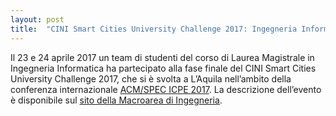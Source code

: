 ```yaml
---
layout: post
title:  "CINI Smart Cities University Challenge 2017: Ingegneria Informatica in finale"
---
```


Il 23 e 24 aprile 2017 un team di studenti del corso di Laurea Magistrale in Ingegneria Informatica ha partecipato alla fase finale del CINI Smart Cities University Challenge 2017, che si è svolta a L’Aquila nell’ambito della conferenza internazionale [ACM/SPEC ICPE 2017](https://icpe2017.spec.org).
La descrizione dell’evento è disponibile sul [sito della Macroarea di Ingegneria](http://ing.uniroma2.it/2017/05/29/cini-smart-cities-university-challenge-2017-ingegneria-informatica-arriva-in-finale/).
